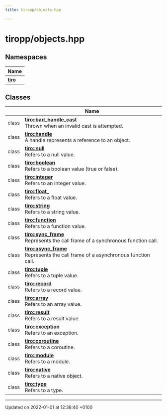 ```yaml
---
title: tiropp/objects.hpp

---
```


# tiropp/objects.hpp



## Namespaces

| Name           |
| -------------- |
| **[tiro](/docs/api/namespaces/namespacetiro)**  |

## Classes

|                | Name           |
| -------------- | -------------- |
| class | **[tiro::bad_handle_cast](/docs/api/classes/classtiro_1_1bad__handle__cast)** <br>Thrown when an invalid cast is attempted.  |
| class | **[tiro::handle](/docs/api/classes/classtiro_1_1handle)** <br>A handle represents a reference to an object.  |
| class | **[tiro::null](/docs/api/classes/classtiro_1_1null)** <br>Refers to a null value.  |
| class | **[tiro::boolean](/docs/api/classes/classtiro_1_1boolean)** <br>Refers to a boolean value (true or false).  |
| class | **[tiro::integer](/docs/api/classes/classtiro_1_1integer)** <br>Refers to an integer value.  |
| class | **[tiro::float_](/docs/api/classes/classtiro_1_1float__)** <br>Refers to a float value.  |
| class | **[tiro::string](/docs/api/classes/classtiro_1_1string)** <br>Refers to a string value.  |
| class | **[tiro::function](/docs/api/classes/classtiro_1_1function)** <br>Refers to a function value.  |
| class | **[tiro::sync_frame](/docs/api/classes/classtiro_1_1sync__frame)** <br>Represents the call frame of a synchronous function call.  |
| class | **[tiro::async_frame](/docs/api/classes/classtiro_1_1async__frame)** <br>Represents the call frame of a asynchronous function call.  |
| class | **[tiro::tuple](/docs/api/classes/classtiro_1_1tuple)** <br>Refers to a tuple value.  |
| class | **[tiro::record](/docs/api/classes/classtiro_1_1record)** <br>Refers to a record value.  |
| class | **[tiro::array](/docs/api/classes/classtiro_1_1array)** <br>Refers to an array value.  |
| class | **[tiro::result](/docs/api/classes/classtiro_1_1result)** <br>Refers to a result value.  |
| class | **[tiro::exception](/docs/api/classes/classtiro_1_1exception)** <br>Refers to an exception.  |
| class | **[tiro::coroutine](/docs/api/classes/classtiro_1_1coroutine)** <br>Refers to a coroutine.  |
| class | **[tiro::module](/docs/api/classes/classtiro_1_1module)** <br>Refers to a module.  |
| class | **[tiro::native](/docs/api/classes/classtiro_1_1native)** <br>Refers to a native object.  |
| class | **[tiro::type](/docs/api/classes/classtiro_1_1type)** <br>Refers to a type.  |






-------------------------------

Updated on 2022-01-01 at 12:38:40 +0100
